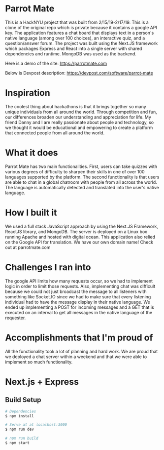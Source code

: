 # Parrot Mate
This is a HackNYU project that was built from 2/15/19-2/17/19.  This is a clone of the original repo which is private because it contains a google API key.  The application features a chat board that displays text in a person's native language (among over 100 choices), an interactive quiz, and a question/answer forum.  The project was built using the Next.JS framework which packages Express and React into a single server with shared dependencies and runtime.  MongoDB was used as the backend.

Here is a demo of the site: https://parrotmate.com

Below is Devpost description: https://devpost.com/software/parrot-mate

# Inspiration
The coolest thing about hackathons is that it brings together so many unique individuals from all around the world. Through competition and fun, our differences broaden our understanding and appreciation for life. My friend Danny and I are really passionate about people and technology, so we thought it would be educational and empowering to create a platform that connected people from all around the world.

# What it does
Parrot Mate has two main functionalities. First, users can take quizzes with various degrees of difficulty to sharpen their skills in one of over 100 languages supported by the platform. The second functionality is that users are able to chat in a global chatroom with people from all across the world. The language is automatically detected and translated into the user's native language.

# How I built it
We used a full stack JavaScript approach by using the Next.JS Framework, ReactJS library, and MongoDB. The server is deployed on a Linux box running Apache and hosted with digital ocean. This application also relied on the Google API for translation. We have our own domain name! Check out at parrotmate.com

# Challenges I ran into
The google API limits how many requests occur, so we had to implement logic in order to limit those requests. Also, implementing chat was difficult because we could not just broadcast the message to all listeners with something like Socket.IO since we had to make sure that every listening individual had to have the message display in their native language. We ended up implementing a POST for incoming messages and a GET that is executed on an interval to get all messages in the native language of the requester.


# Accomplishments that I'm proud of
All the functionality took a lot of planning and hard work. We are proud that we deployed a chat server within a weekend and that we were able to implement so much functionality.



# Next.js + Express

## Build Setup

``` bash
# Dependencies
$ npm install

# Serve at at localhost:3000
$ npm run dev

# npm run build
$ npm start

